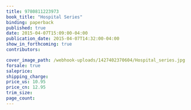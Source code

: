```yaml
---
title: 9780811223973
book_title: "Hospital Series"
binding: paperback
published: true
date: 2015-04-07T15:09:00-04:00
publication_date: 2015-04-07T14:32:00-04:00
show_in_forthcoming: true
contributors:

cover_image_path: /webhook-uploads/1427402370604/Hospital_series.jpg
forsale: true
saleprice:
shipping_charge:
price_us: 10.95
price_cn: 12.95
trim_size:
page_count:
---
```


